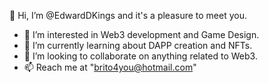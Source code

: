 👋 Hi, I’m @EdwardDKings and it's a pleasure to meet you.
- 👀 I’m interested in Web3 development and Game Design.
- 🌱 I’m currently learning about DAPP creation and NFTs.
- 💞️ I’m looking to collaborate on anything related to Web3.
- 📫 Reach me at "brito4you@hotmail.com"

<!---
EdwardDKings/EdwardDKings is a ✨ special ✨ repository because its `README.md` (this file) appears on your GitHub profile.
You can click the Preview link to take a look at your changes.
--->
